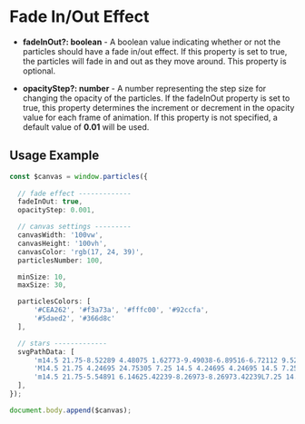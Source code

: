 # Fade In/Out Effect

- **fadeInOut?: boolean** - A boolean value indicating whether or not the particles should have a fade in/out effect. If this property is set to true, the particles will fade in and out as they move around. This property is optional.

- **opacityStep?: number** - A number representing the step size for changing the opacity of the particles. If the fadeInOut property is set to true, this property determines the increment or decrement in the opacity value for each frame of animation. If this property is not specified, a default value of **0.01** will be used.

## Usage Example

```ts
const $canvas = window.particles({
    
  // fade effect -------------
  fadeInOut: true,
  opacityStep: 0.001,

  // canvas settings ---------  
  canvasWidth: '100vw',
  canvasHeight: '100vh',
  canvasColor: 'rgb(17, 24, 39)',
  particlesNumber: 100,

  minSize: 10,
  maxSize: 30,

  particlesColors: [
      '#CEA262', '#f3a73a', '#fffc00', '#92ccfa',
      '#5daed2', '#366d8c'
  ],

  // stars -------------
  svgPathData: [
      'm14.5 21.75-8.52289 4.48075 1.62773-9.49038-6.89516-6.72112 9.52888-1.38462L14.5 0l4.26144 8.63463 9.52888 1.38462-6.89516 6.72112 1.62773 9.49038z',
      'M14.5 21.75 4.24695 24.75305 7.25 14.5 4.24695 4.24695 14.5 7.25l10.25305-3.00305L21.75 14.5l3.00305 10.25305z',
      'm14.5 21.75-5.54891 6.14625.42239-8.26973-8.26973.42239L7.25 14.5 1.10375 8.95109l8.26973.42239-.42239-8.26973L14.5 7.25l5.54891-6.14625-.42239 8.26973 8.26973-.42239L21.75 14.5l6.14625 5.54891-8.26973-.42239.42239 8.26973z',
  ],
});

document.body.append($canvas);
```